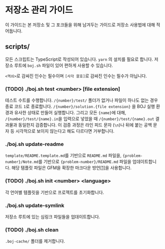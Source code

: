 # 저장소 관리 가이드

이 가이드는 본 저장소 및 그 포크들을 위해 남겨두는 가이드로 저장소 사용법에 대해 적어둡니다.

## scripts/

모든 스크립트는 TypeScript로 작성되어 있습니다. `yarn` 의 설치를 필요로 합니다. 저장소 루트에 `boj.sh` 파일이 있어 편하게 사용할 수 있습니다.

`<꺽쇠>`로 감싸진 인수는 필수이며 `[사각 괄호]`로 감싸진 인수는 필수가 아닙니다.

### (TODO) ./boj.sh test \<number\> \[file extension\]

테스트 수트를 수행합니다.
`/{number}/test/` 폴더가 없거나 파일이 하나도 없는 경우 종료 코드 `1`로 종료합니다.
`/{number}/solution.{file extension}` 을 BOJ 실행 환경과 유사한 상태로 만들어 실행합니다.
그리고 모든 `{name}`에 대해, `/{number}/test/{name}.in`을 입력으로 넣었을 때 `/{number}/test/{name}.out` 결과물과 동일한지 검증합니다.
이 검증 과정은 라인 피드 문자 (`\n`)나 뒤에 붙는 공백 문자 등 시각적으로 보이지 않는다고 해도 다르다면 거부합니다.

### ./boj.sh update-readme

`template/README.template.md`를 기반으로 `README.md` 파일을,
`{problem-number}/Note.md`를 기반으로 `{problem-number}/README.md` 파일을 업데이트합니다.
해당 템플릿 파일은 GFM을 확장한 마크다운 방언[\[1\]][1]을 사용합니다.

### (TODO) ./boj.sh init \<number\> \<language\>

각 언어별 템플릿을 기반으로 프로젝트를 초기화합니다.

### ./boj.sh update-symlink

저장소 루트에 있는 심링크 파일들을 업데이트합니다.

### (TODO) ./boj.sh clean

`.boj-cache/` 폴더를 제거합니다.

[1]: ./PGFM.md